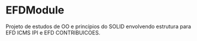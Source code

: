 # EFDModule
Projeto de estudos de OO e princípios do SOLID envolvendo estrutura para EFD ICMS IPI e EFD CONTRIBUICOES.
